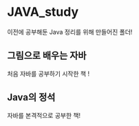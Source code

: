 # JAVA_study
이전에 공부해둔 Java 정리를 위해 만들어진 폴더! 

## 그림으로 배우는 자바 
처음 자바를 공부하기 시작한 책 !

## Java의 정석
자바를 본격적으로 공부한 책!
